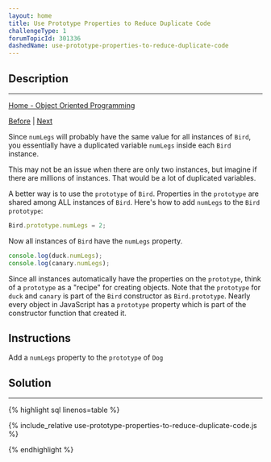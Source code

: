 ```yaml
---
layout: home
title: Use Prototype Properties to Reduce Duplicate Code
challengeType: 1
forumTopicId: 301336
dashedName: use-prototype-properties-to-reduce-duplicate-code
---
```


<div class="row">
<div class="columnStmt" markdown="1">

## Description
------

[Home - Object Oriented Programming](./README.md)

[Before](./understand-own-properties.md)  | [Next](./iterate-over-all-properties.md) 

Since `numLegs` will probably have the same value for all instances of `Bird`, you essentially have a duplicated variable `numLegs` inside each `Bird` instance.

This may not be an issue when there are only two instances, but imagine if there are millions of instances. That would be a lot of duplicated variables.

A better way is to use the `prototype` of `Bird`. Properties in the `prototype` are shared among ALL instances of `Bird`. Here's how to add `numLegs` to the `Bird prototype`:

```js
Bird.prototype.numLegs = 2;
```

Now all instances of `Bird` have the `numLegs` property.

```js
console.log(duck.numLegs);
console.log(canary.numLegs);
```

Since all instances automatically have the properties on the `prototype`, think of a `prototype` as a "recipe" for creating objects. Note that the `prototype` for `duck` and `canary` is part of the `Bird` constructor as `Bird.prototype`. Nearly every object in JavaScript has a `prototype` property which is part of the constructor function that created it.

##  Instructions 

Add a `numLegs` property to the `prototype` of `Dog`

</div>
<div class="columnSol" markdown="1">

## Solution
------

{% highlight sql linenos=table %}

{% include_relative use-prototype-properties-to-reduce-duplicate-code.js %}

{% endhighlight %}

</div>
</div>


